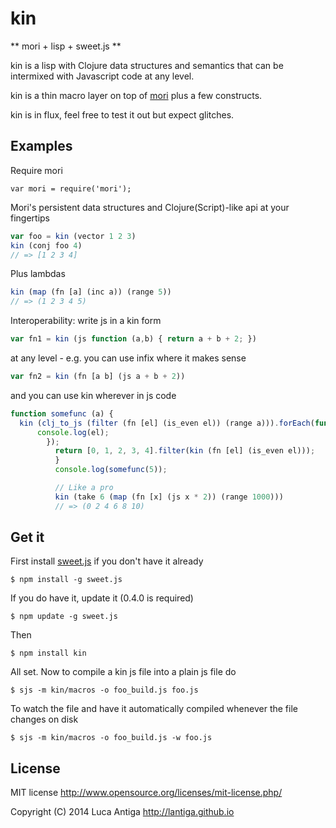 
# kin

** mori + lisp + sweet.js **

kin is a lisp with Clojure data structures and semantics that can be intermixed with Javascript code at any level.

kin is a thin macro layer on top of [mori](https://github.com/swannodette/mori) plus a few constructs.

kin is in flux, feel free to test it out but expect glitches.


## Examples

Require mori
```
var mori = require('mori');
```

Mori's persistent data structures and Clojure(Script)-like api at your fingertips
```js
var foo = kin (vector 1 2 3)
kin (conj foo 4)
// => [1 2 3 4]
```

Plus lambdas
```js
kin (map (fn [a] (inc a)) (range 5))
// => (1 2 3 4 5)
```

Interoperability: write js in a kin form
```js
var fn1 = kin (js function (a,b) { return a + b + 2; })
```
at any level - e.g. you can use infix where it makes sense
```js
var fn2 = kin (fn [a b] (js a + b + 2))
```

and you can use kin wherever in js code
```js
function somefunc (a) {
  kin (clj_to_js (filter (fn [el] (is_even el)) (range a))).forEach(function(el) {
      console.log(el);
        });
          return [0, 1, 2, 3, 4].filter(kin (fn [el] (is_even el)));
          }
          console.log(somefunc(5));

          // Like a pro
          kin (take 6 (map (fn [x] (js x * 2)) (range 1000)))
          // => (0 2 4 6 8 10)
```


## Get it

First install [sweet.js](http://sweetjs.org) if you don't have it already

    $ npm install -g sweet.js

If you do have it, update it (0.4.0 is required)

    $ npm update -g sweet.js

Then

    $ npm install kin

All set. Now to compile a kin js file into a plain js file do

    $ sjs -m kin/macros -o foo_build.js foo.js

To watch the file and have it automatically compiled whenever the file changes on disk

    $ sjs -m kin/macros -o foo_build.js -w foo.js


## License

MIT license http://www.opensource.org/licenses/mit-license.php/

Copyright (C) 2014 Luca Antiga http://lantiga.github.io


